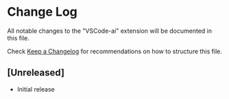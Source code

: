 # Change Log

All notable changes to the "VSCode-ai" extension will be documented in this file.

Check [Keep a Changelog](http://keepachangelog.com/) for recommendations on how to structure this file.

## [Unreleased]

- Initial release